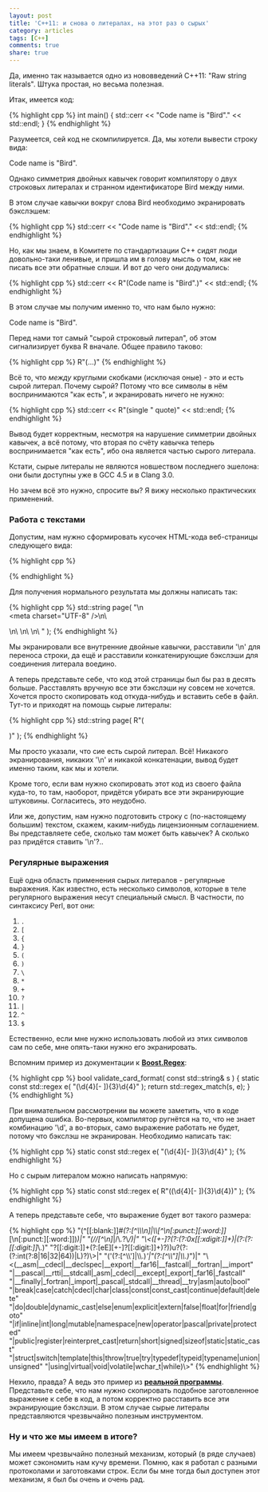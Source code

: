 ```yaml
---
layout: post
title: 'C++11: и снова о литералах, на этот раз о сырых'
category: articles
tags: [C++]
comments: true
share: true
---
```


Да, именно так называется одно из нововведений C++11: "Raw string literals". Штука простая, но весьма полезная.

Итак, имеется код:

{% highlight cpp %}
int main() {
    std::cerr << "Code name is "Bird"." << std::endl;
}
{% endhighlight %}

Разумеется, сей код не скомпилируется. Да, мы хотели вывести строку вида:

<bash>
Code name is "Bird".
</bash>

Однако симметрия двойных кавычек говорит компилятору о двух строковых литералах и странном идентификаторе Bird между ними.

В этом случае кавычки вокруг слова Bird необходимо экранировать бэкслэшем:

{% highlight cpp %}
    std::cerr << "Code name is \"Bird\"." << std::endl;
{% endhighlight %}

Но, как мы знаем, в Комитете по стандартизации C++ сидят люди довольно-таки ленивые, и пришла им в голову мысль о том, как не писать все эти обратные слэши. И вот до чего они додумались:

{% highlight cpp %}
    std::cerr << R"(Code name is "Bird".)" << std::endl;
{% endhighlight %}

В этом случае мы получим именно то, что нам было нужно:

<bash>
Code name is "Bird".
</bash>

Перед нами тот самый "сырой строковый литерал", об этом сигнализирует буква R вначале. Общее правило таково:

{% highlight cpp %}
R"(...)"
{% endhighlight %}

Всё то, что *между* круглыми скобками (исключая оные) - это и есть сырой литерал. Почему сырой? Потому что все символы в нём воспринимаются "как есть", и экранировать ничего не нужно:

{% highlight cpp %}
    std::cerr << R"(single " quote)" << std::endl;
{% endhighlight %}

Вывод будет корректным, несмотря на нарушение симметрии двойных кавычек, а всё потому, что вторая по счёту кавычка теперь воспринимается "как есть", ибо она является частью сырого литерала.

Кстати, сырые литералы не являются новшеством последнего эшелона: они были доступны уже в GCC 4.5 и в Clang 3.0.

Но зачем всё это нужно, спросите вы? Я вижу несколько практических применений.

<h3>Работа с текстами</h3>

Допустим, нам нужно сформировать кусочек HTML-кода веб-страницы следующего вида:

{% highlight cpp %}
<head>
<meta charset="UTF-8" />
<title>Source code formatter for Mac | StrictCode</title>
<link rel="pingback" href="http://strictcodeapp.com/xmlrpc.php" />
<script type="text/javascript">
document.documentElement.className = 'js';
</script>
</head>
{% endhighlight %}

Для получения нормального результата мы должны написать так:

{% highlight cpp %}
std::string page( "<head>\n\
<meta charset=\"UTF-8\" />\n\
<title>Source code formatter for Mac | StrictCode</title>\n\
<link rel=\"pingback\" href=\"http://strictcodeapp.com/xmlrpc.php\" />\n\
<script type=\"text/javascript\">\n\
document.documentElement.className = 'js';\n\
</script>\n\
</head>" );
{% endhighlight %}

Мы экранировали все внутренние двойные кавычки, расставили '\n' для переноса строки, да ещё и расставили конкатенирующие бэкслэши для соединения литерала воедино.

А теперь представьте себе, что код этой страницы был бы раз в десять больше. Расставлять вручную все эти бэкслэши ну совсем не хочется. Хочется просто скопировать код откуда-нибудь и вставить себе в файл. Тут-то и приходят на помощь сырые литералы:

{% highlight cpp %}
std::string page( R"(<head>
<meta charset="UTF-8" />
<title>Source code formatter for Mac | StrictCode</title>
<link rel="pingback" href="http://strictcodeapp.com/xmlrpc.php" />
<script type="text/javascript">
document.documentElement.className = 'js';
</script>
</head>)" );
{% endhighlight %}

Мы просто указали, что сие есть сырой литерал. Всё! Никакого экранирования, никаких '\n' и никакой конкатенации, вывод будет именно таким, как мы и хотели.

Кроме того, если вам нужно скопировать этот код из своего файла куда-то, то там, наоборот, придётся убирать все эти экранирующие штуковины. Согласитесь, это неудобно.

Или же, допустим, нам нужно подготовить строку с (по-настоящему большим) текстом, скажем, каким-нибудь лицензионным соглашением. Вы представляете себе, сколько там может быть кавычек? А сколько раз придётся ставить '\n'?..

<h3>Регулярные выражения</h3>

Ещё одна область применения сырых литералов - регулярные выражения. Как известно, есть несколько символов, которые в теле регулярного выражения несут специальный смысл. В частности, по синтаксису Perl, вот они:

<ol>
  <li><code>.</code></li>
  <li><code>[</code></li>
  <li><code>{</code></li>
  <li><code>}</code></li>
  <li><code>(</code></li>
  <li><code>)</code></li>
  <li><code>\</code></li>
  <li><code>*</code></li>
  <li><code>+</code></li>
  <li><code>?</code></li>
  <li><code>|</code></li>
  <li><code>^</code></li>
  <li><code>$</code></li>
</ol>

Естественно, если мне нужно использовать любой из этих символов сам по себе, мне опять-таки нужно его экранировать.

Вспомним пример из документации к **<a href="http://www.boost.org/doc/libs/1_54_0/libs/regex/doc/html/boost_regex/introduction_and_overview.html">Boost.Regex</a>**:

{% highlight cpp %}
bool validate_card_format( const std::string& s ) {
   static const std::regex e( "(\d{4}[- ]){3}\d{4}" );
   return std::regex_match(s, e);
}
{% endhighlight %}

При внимательном рассмотрении вы можете заметить, что в коде допущена ошибка. Во-первых, компилятор ругнётся на то, что не знает комбинацию '\d', а во-вторых, само выражение работать не будет, потому что бэкслэш не экранирован. Необходимо написать так:

{% highlight cpp %}
   static const std::regex e( "(\\d{4}[- ]){3}\\d{4}" );
{% endhighlight %}

Но с сырым литералом можно написать напрямую:

{% highlight cpp %}
    static const std::regex e( R"((\d{4}[- ]){3}\d{4})" );
{% endhighlight %}

А теперь представьте себе, что выражение будет вот такого размера:

{% highlight cpp %}
"(^[[:blank:]]*#(?:[^\\\\\\n]|\\\\[^\\n[:punct:][:word:]]*[\\n[:punct:][:word:]])*)|"
"(//[^\\n]*|/\\*.*?\\*/)|"
"\\<([+-]?(?:(?:0x[[:xdigit:]]+)|(?:(?:[[:digit:]]*\\.)"
"?[[:digit:]]+(?:[eE][+-]?[[:digit:]]+)?))u?(?:(?:int(?:8|16|32|64))|L)?)\\>|"
"('(?:[^\\\\']|\\\\.)*'|\"(?:[^\\\\\"]|\\\\.)*\")|"
"\\<(__asm|__cdecl|__declspec|__export|__far16|__fastcall|__fortran|__import"
"|__pascal|__rtti|__stdcall|_asm|_cdecl|__except|_export|_far16|_fastcall"
"|__finally|_fortran|_import|_pascal|_stdcall|__thread|__try|asm|auto|bool"
"|break|case|catch|cdecl|char|class|const|const_cast|continue|default|delete"
"|do|double|dynamic_cast|else|enum|explicit|extern|false|float|for|friend|goto"
"|if|inline|int|long|mutable|namespace|new|operator|pascal|private|protected"
"|public|register|reinterpret_cast|return|short|signed|sizeof|static|static_cast"
"|struct|switch|template|this|throw|true|try|typedef|typeid|typename|union|unsigned"
"|using|virtual|void|volatile|wchar_t|while)\\>"
{% endhighlight %}

Нехило, правда? А ведь это пример из **<a href="http://www.open-std.org/jtc1/sc22/wg21/docs/papers/2007/n2146.html#Motivating">реальной программы</a>**. Представьте себе, что нам нужно скопировать подобное заготовленное выражение к себе в код, а потом корректно расставить все эти экранирующие бэкслэши. В этом случае сырые литералы представляются чрезвычайно полезным инструментом.

<h3>Ну и что же мы имеем в итоге?</h3>

Мы имеем чрезвычайно полезный механизм, который (в ряде случаев) может сэкономить нам кучу времени. Помню, как я работал с разными протоколами и заготовками строк. Если бы мне тогда был доступен этот механизм, я был бы очень и очень рад.
